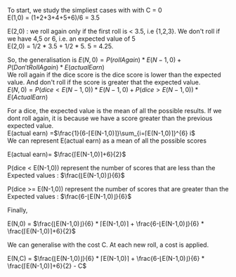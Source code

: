 To start, we study the simpliest cases with with C = 0  
E(1,0) = (1+2+3+4+5+6)/6 = 3.5  

E(2,0) : we roll again only if the first roll is < 3.5, i.e {1,2,3}. We don't roll if we have 4,5 or 6, i.e. an expected value of 5  
E(2,0) = 1/2 * 3.5 + 1/2 * 5. 5 = 4.25.  

So, the generalisation is 
$E(N,0) = P(rollAgain) * E(N-1,0) + P(Don't Roll Again) * E(actualEarn)$  
We roll again if the dice score is the dice score is lower than the expected value. And don't roll if the score is greater that the expected value.  
$E(N,0) = P(dice < E(N-1,0)) * E(N-1,0) + P(dice > E(N-1,0)) * E(ActualEarn)$

For a dice, the expected value is the mean of all the possible results. If we dont roll again, it is because we have a score greater than the previous expected value.  
E(actual earn) =$\frac{1}{6-⌈E(N-1,0)⌉}\sum_{i=⌈E(N-1,0)⌉}^{6} i$  
We can represent E(actual earn) as a mean of all the possible scores  

E(actual earn)= $\frac{⌈E(N-1,0)⌉+6}{2}$

P(dice < E(N-1,0)) represent the number of scores that are less than the Expected values : $\frac{⌊E(N-1,0)⌋}{6}$

P(dice >= E(N-1,0)) represent the number of scores that are greater than the Expected values : $\frac{6-⌊E(N-1,0)⌋}{6}$

Finally,

E(N,0) = $\frac{⌊E(N-1,0)⌋}{6} * ⌈E(N-1,0)⌉ + \frac{6-⌊E(N-1,0)⌋}{6} * \frac{⌈E(N-1,0)⌉+6}{2}$

We can generalise with the cost C. At each new roll, a cost is applied. 

E(N,C) = $\frac{⌊E(N-1,0)⌋}{6} * ⌈E(N-1,0)⌉ + \frac{6-⌊E(N-1,0)⌋}{6} * \frac{⌈E(N-1,0)⌉+6}{2} - C$
